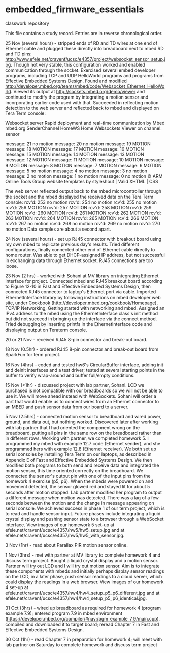 embedded_firmware_essentials
============================
classwork repository

This file contains a study record. Entries are in reverse chronological order.

25 Nov (several hours) - stripped ends of RD and TD wires at one end of Ethernet cable and plugged these directly into breadboard next to mbed RD and TD pins:  http://www.efele.net/cravenf/ucsc/e4357/project/websocket_sensor_setup.jpg.  Though not very stable, this configuration worked and enabled communication through the socket.  Exercised several embed developer programs, including TCP and UDP HelloWorld programs and programs from Effective Embedded Systems Design.  Found and modified http://developer.mbed.org/teams/mbed/code/Websocket_Ethernet_HelloWorld.  Viewed its output at http://sockets.mbed.org/demo/viewer and continued to modify the program by integrating a motion sensor and incorporating earlier code used with that.  Succeeded in reflecting motion detection to the web server and reflected back to mbed and displayed on Tera Term console:

Websocket server
Rapid deployment and real-time communication by Mbed
mbed.org
SenderChannel HomeWS Home
Websockets Viewer on channel: sensor 

message: 21 no motion
message: 20 no motion
message: 19 MOTION
message: 18 MOTION
message: 17 MOTION
message: 16 MOTION
message: 15 MOTION
message: 14 MOTION
message: 13 MOTION
message: 12 MOTION
message: 11 MOTION
message: 10 MOTION
message: 9 MOTION
message: 8 MOTION
message: 7 MOTION
message: 6 MOTION
message: 5 no motion
message: 4 no motion
message: 3 no motion
message: 2 no motion
message: 1 no motion
message: 0 no motion
© ARM Online Tools Group        website templates by styleshout | Valid XHTML | CSS

The web server reflected output back to the mbed microcontroller through the socket and the mbed displayed the received data on the Tera Term console:
rcv'd: 253 no motion
rcv'd: 254 no motion
rcv'd: 255 no motion
rcv'd: 256 MOTION
rcv'd: 257 MOTION
rcv'd: 258 MOTION
rcv'd: 259 MOTION
rcv'd: 260 MOTION
rcv'd: 261 MOTION
rcv'd: 262 MOTION
rcv'd: 263 MOTION
rcv'd: 264 MOTION
rcv'd: 265 MOTION
rcv'd: 266 MOTION
rcv'd: 267 no motion
rcv'd: 268 no motion
rcv'd: 269 no motion
rcv'd: 270 no motion
Data samples are about a second apart.

24 Nov (several hours) - set up RJ45 connector with breakout board using my own mbed to replicate previous day's results.  Tried different configurations, finally connected other end of Ethernet cable directly to home router.  Was able to get DHCP-assigned IP address, but not successful in exchanging data through Ethernet socket.  RJ45 connections are too loose.

23 Nov (2 hrs) - worked with Sohani at MV library on integrating Ethernet interface for project.  Connected mbed and RJ45 breakout board according to Figure 12-10 in Fast and Effective Embedded Systems Design, then connected RJ45 connector to laptop's Ethernet port via cable.  Imported EthernetInterface library by following instructions on mbed developer web site, under Cookbook (http://developer.mbed.org/cookbook/Homepage), TCP/IP Networking, Getting started with networking and mbed.  Assigned an IPv4 address to the mbed using the EthernetInterface class's init method but did not succeed in bringing up the interface via the connect method.  Tried debugging by inserting printfs in the EthernetInterface code and displaying output on Teraterm console.

20 or 21 Nov - received RJ45 8-pin connector and break-out board.

18 Nov (0.5hr) - ordered RJ45 8-pin connector and break-out board from SparkFun for term project.

16 Nov (4hrs) - coded and tested hw6's CircularBuffer interface, adding init and deinit interfaces and a test driver; tested at several starting points in the buffer to verify wrap-around and buffer full/empty conditions.

15 Nov (<1hr) - discussed project with lab partner, Sohani.  LCD we purchased is not compatible with our breadboards so we will not be able to use it.  We will move ahead instead with WebSockets.  Sohani will order a part that would enable us to connect wires from an Ethernet connector to an MBED and push sensor data from our board to a server.

5 Nov (2.5hrs) - connected motion sensor to breadboard and wired power, ground, and data out, but nothing worked.  Discovered later after working with lab partner that I had oriented the component wrong on the breadboard, putting all pins in the same row on the breadboard rather than in different rows.  Working with partner, we completed homework 5.  I programmed my mbed with example 12.7 code (Ethernet sender), and she programmed hers with example 12.8 (Ethernet receiver).  We both set up serial consoles by installing Tera Term on our laptops, as described in Appendix E of Fast and Effective Embedded Systems Design.  We then modified both programs to both send and receive data and integrated the motion sensor, this time oriented correctly on the breadboard.  We connected the sensor's output pin with one of the input pins from the homework 4 exercise (p5, p6).  When the mbeds were powered on and movement detected, the sensor glowed red and stayed lit for about 5 seconds after motion stopped.  Lab partner modified her program to output a different message when motion was detected.  There was a lag of a few seconds between the motion and the change in message appearing on serial console.  We achieved success in phase 1 of our term project, which is to read and handle sensor input.  Future phases include integrating a liquid crystal display and pushing sensor state to a browser through a WebSocket interface.  View images of our homework 5 set-up at efele.net/cravenf/ucsc/e4357/hw5/hw5_setup.jpg and at
efele.net/cravenf/ucsc/e4357/hw5/hw5_with_sensor.jpg.

3 Nov (1hr) - read about Parallax PIR motion sensor online.

1 Nov (3hrs) - met with partner at MV library to complete homework 4 and discuss term project. Bought a liquid crystal display and a motion sensor.  Partner will try out LCD and I will try out motion sensor.  Aim is to integrate these components with mbeds and initially perhaps display sensor readings on the LCD, in a later phase, push sensor readings to a cloud server, which could display the readings in a web browser.  View images of our homework 4 set-up at efele.net/cravenf/ucsc/e4357/hw4/hw4_setup_p5_p6_different.jpg and at efele.net/cravenf/ucsc/e4357/hw4/hw4_setup_p5_p6_identical.jpg.

31 Oct (3hrs) - wired up breadboard as required for homework 4 (program example 7.9); entered program 7.9 in mbed environment (https://developer.mbed.org/compiler/#nav:/pgm_example_7_9/main.cpp), compiled and downloaded it to target board; reread Chapter 7 in Fast and Effective Embedded Systems Design.

30 Oct (1hr) - read Chapter 7 in preparation for homework 4; will meet with lab partner on Saturday to complete homework and discuss term project



